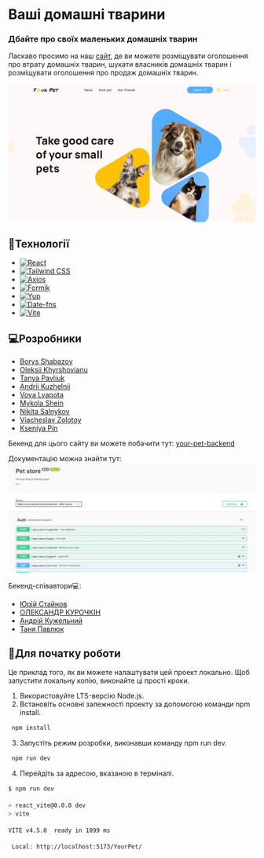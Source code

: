 # Ваші домашні тварини

### Дбайте про своїх маленьких домашніх тварин

Ласкаво просимо на наш [сайт](https://borysshabazov.github.io/YourPet/), де ви
можете розміщувати оголошення про втрату домашніх тварин, шукати власників
домашніх тварин і розміщувати оголошення про продаж домашніх тварин.

![Your Pets](./public/readme.jpg)

## 📃Технології

- [![React][React.js]][React-url]
- [![Tailwind CSS][TailwindCSS.js]][Tailwind-url]
- [![Axios][Axios.js]][Axios-url]
- [![Formik][Formik.js]][Formik-url]
- [![Yup][Yup.js]][Yup-url]
- [![Date-fns][Date-fns.js]][Date-fns-url]
- [![Vite][Vite.js]][Vite-url]

## 💻Розробники

- [Borys Shabazov](https://github.com/BorysShabazov)
- [Oleksii Khyrshovianu](https://github.com/ToreadorUa)
- [Tanya Pavliuk](https://github.com/Tanyapavliuk)
- [Andrii Kuzhelnii](https://github.com/ribacot)
- [Vova Lyapota](https://github.com/VovaLyapota)
- [Mykola Shein](https://github.com/shein-m)
- [Nikita Salnykov](https://github.com/NikitaSalnykov)
- [Viacheslav Zolotoy](https://github.com/Viacheslav-Zolotoy)
- [Kseniya Pin](https://github.com/KseniyaPin)

Бекенд для цього сайту ви можете побачити тут:
[your-pet-backend](https://github.com/Yuriy-St/your-pet-бекенд)

Документацію можна знайти тут:
<a href="https://borysshabazov.github.io/YourPet/" target="_blank">![перегляньте документацію тут](./public/readme_back.jpg)</a>

Бекенд-співавтори💻:

- [Юрій Стайнов](https://github.com/Yuriy-St)
- [ОЛЕКСАНДР КУРОЧКІН](https://github.com/ASKurochkin)
- [Андрій Кужельний](https://github.com/ribacot)
- [Таня Павлюк](https://github.com/Tanyapavliuk)

## 🥁Для початку роботи

Це приклад того, як ви можете налаштувати цей проект локально. Щоб запустити
локальну копію, виконайте ці прості кроки.

1. Використовуйте LTS-версію Node.js.
2. Встановіть основні залежності проекту за допомогою команди npm install.

```sh
 npm install
```

3. Запустіть режим розробки, виконавши команду npm run dev.

```sh
 npm run dev
```

4. Перейдіть за адресою, вказаною в терміналі.

```sh
$ npm run dev

> react_vite@0.0.0 dev
> vite

VITE v4.5.0  ready in 1099 ms

 Local: http://localhost:5173/YourPet/
```

<!-- LINKS  -->

[React-url]: https://reactjs.org/
[React.js]:
  https://img.shields.io/badge/React-20232A?style=for-the-badge&logo=react&logoColor=61DAFB
[Tailwind-url]: https://tailwindcss.com/
[TailwindCSS.js]:
  https://img.shields.io/badge/TailwindCSS-06B6D4?style=for-the-badge&logo=tailwindcss&logoColor=FFF
[Axios-url]: https://axios-http.com/ru/
[Axios.js]:
  https://img.shields.io/badge/Axios-FFF?style=for-the-badge&logo=axios&logoColor=5A29E4
[Formik-url]: https://formik.org/
[Formik.js]: https://img.shields.io/badge/Formik-172B4D?style=for-the-badge
[Yup-url]: https://github.com/jquense/yup
[Yup.js]: https://img.shields.io/badge/Yup-c458ad?style=for-the-badge
[Date-fns-url]: https://github.com/jquense/yup
[Date-fns.js]: https://img.shields.io/badge/Date--fns-770c56?style=for-the-badge
[Vite-url]: https://vitejs.dev/
[Vite.js]:
  https://img.shields.io/badge/Vite-646CFF?style=for-the-badge&logo=vite&logoColor=646CFF&labelColor=FFF&color=FFF
